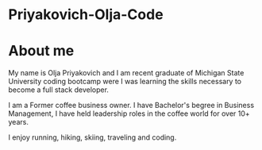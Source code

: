 # Priyakovich-Olja-Code
# About me 
 
My name is Olja Priyakovich and I am recent graduate of  Michigan State University coding bootcamp were I was learning the  skills necessary to become a full stack developer.  

I am a Former coffee business owner. I have Bachelor's begree in Business Management, I have held leadership roles in the coffee world for over 10+ years. 

I enjoy running, hiking, skiing, traveling and coding.
